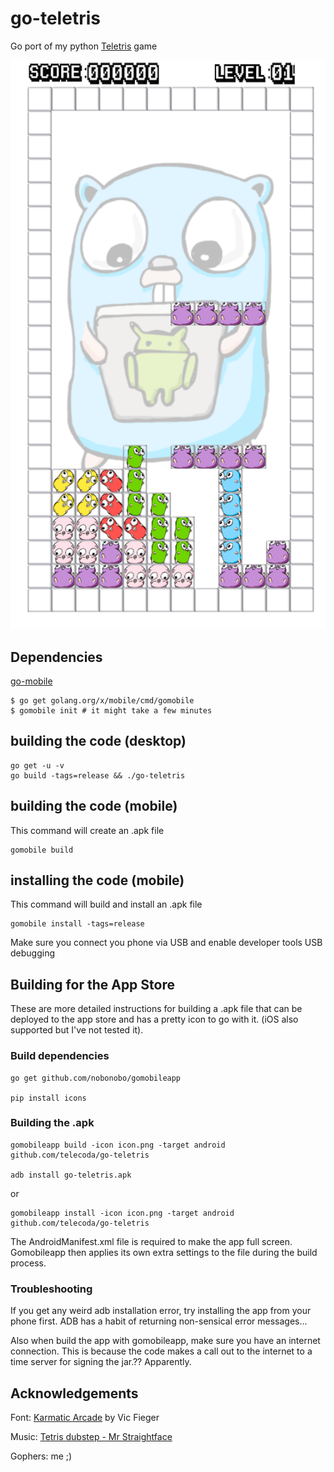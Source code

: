 # go-teletris
Go port of my python [Teletris](https://github.com/telecoda/teletris) game

![img](original_artwork/screenshot.png?raw=true)

## Dependencies
[go-mobile](https://github.com/golang/go/wiki/Mobile)

    $ go get golang.org/x/mobile/cmd/gomobile
    $ gomobile init # it might take a few minutes

## building the code (desktop)

    go get -u -v
    go build -tags=release && ./go-teletris

   
## building the code (mobile)
This command will create an .apk file

    gomobile build


## installing the code (mobile)
This command will build and install an .apk file

    gomobile install -tags=release

Make sure you connect you phone via USB and enable developer tools USB debugging

## Building for the App Store
These are more detailed instructions for building a .apk file that can be deployed to the app store and has a pretty icon to go with it. (iOS also supported but I've not tested it).

### Build dependencies

    go get github.com/nobonobo/gomobileapp
    
    pip install icons
    
### Building the .apk

    gomobileapp build -icon icon.png -target android github.com/telecoda/go-teletris

	adb install go-teletris.apk

or

    gomobileapp install -icon icon.png -target android github.com/telecoda/go-teletris


The AndroidManifest.xml file is required to make the app full screen.  Gomobileapp then applies its own extra settings to the file during the build process.

### Troubleshooting
If you get any weird adb installation error, try installing the app from your phone first.  ADB has a habit of returning non-sensical error messages...

Also when build the app with gomobileapp, make sure you have an internet connection.  This is because the code makes a call out to the internet to a time server for signing the jar.?? Apparently.

## Acknowledgements

Font: [Karmatic Arcade](http://www.1001freefonts.com/karmatic_arcade.font) by Vic Fieger

Music: [Tetris dubstep - Mr Straightface](https://soundcloud.com/kaseythompson/tetris-dubstep-remix-free)

Gophers: me ;)


